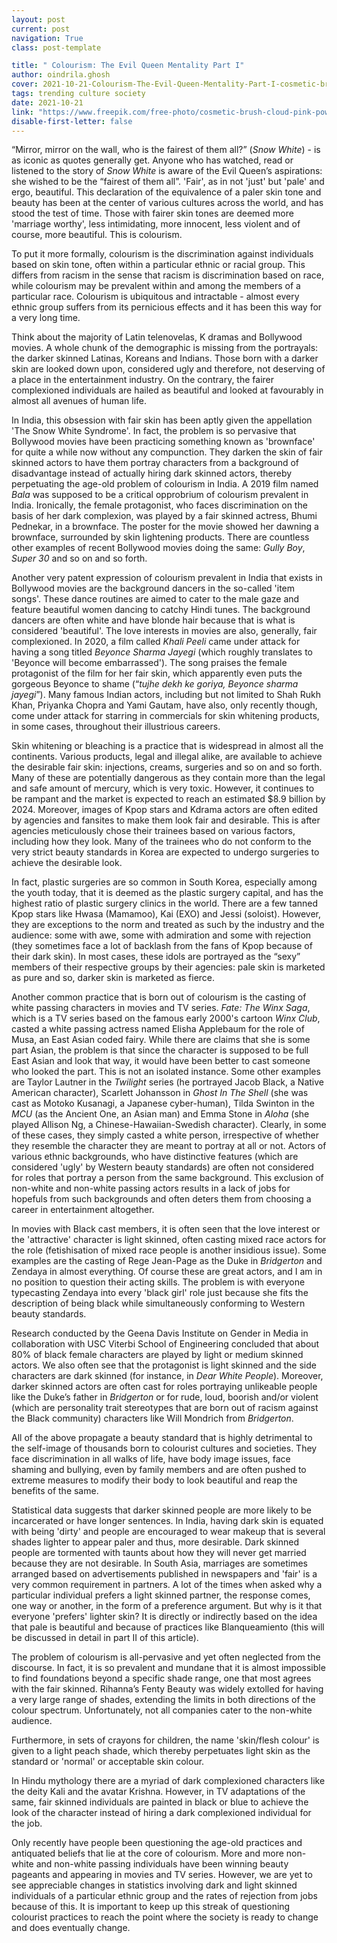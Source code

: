 ```yaml
---
layout: post
current: post
navigation: True
class: post-template

title: " Colourism: The Evil Queen Mentality Part I"
author: oindrila.ghosh
cover: 2021-10-21-Colourism-The-Evil-Queen-Mentality-Part-I-cosmetic-brush-cloud-pink-powder-dark-background-23-2148209048.jpg
tags: trending culture society
date: 2021-10-21
link: "https://www.freepik.com/free-photo/cosmetic-brush-cloud-pink-powder-dark-background_4912183.htm#page=1&query=makeup&position=8&from_view=search"
disable-first-letter: false
---
```

<p>“Mirror, mirror on the wall, who is the fairest of them all?” (<em >Snow White</em>) - is as iconic as quotes generally get. Anyone who has watched, read or listened to the story of <em >Snow White</em> is aware of the Evil Queen’s aspirations: she wished to be the “fairest of them all”. 'Fair', as in not 'just' but 'pale' and ergo, beautiful. This declaration of the equivalence of a paler skin tone and beauty has been at the center of various cultures across the world, and has stood the test of time. Those with fairer skin tones are deemed more 'marriage worthy', less intimidating, more innocent, less violent and of course, more beautiful. This is colourism.</p><p>To put it more formally, colourism is the discrimination against individuals based on skin tone, often within a particular ethnic or racial group. This differs from racism in the sense that racism is discrimination based on race, while colourism may be prevalent within and among the members of a particular race. Colourism is ubiquitous and intractable - almost every ethnic group suffers from its pernicious effects and it has been this way for a very long time.&nbsp;</p><p>Think about the majority of Latin telenovelas, K dramas and Bollywood movies. A whole chunk of the demographic is missing from the portrayals: the darker skinned Latinas, Koreans and Indians. Those born with a darker skin are looked down upon, considered ugly and therefore, not deserving of a place in the entertainment industry. On the contrary, the fairer complexioned individuals are hailed as beautiful and looked at favourably in almost all avenues of human life.&nbsp;</p><p>In India, this obsession with fair skin has been aptly given the appellation 'The Snow White Syndrome'. In fact, the problem is so pervasive that Bollywood movies have been practicing something known as 'brownface' for quite a while now without any compunction. They darken the skin of fair skinned actors to have them portray characters from a background of disadvantage instead of actually hiring dark skinned actors, thereby perpetuating the age-old problem of colourism in India. A 2019 film named <em >Bala</em> was supposed to be a critical opprobrium of colourism prevalent in India. Ironically, the female protagonist, who faces discrimination on the basis of her dark complexion, was played by a fair skinned actress, Bhumi Pednekar, in a brownface. The poster for the movie showed her dawning a brownface, surrounded by skin lightening products. There are countless other examples of recent Bollywood movies doing the same: <em >Gully Boy</em>, <em >Super 30</em> and so on and so forth.&nbsp;</p><p>Another very patent expression of colourism prevalent in India that exists in Bollywood movies are the background dancers in the so-called 'item songs'. These dance routines are aimed to cater to the male gaze and feature beautiful women dancing to catchy Hindi tunes. The background dancers are often white and have blonde hair because that is what is considered 'beautiful'. The love interests in movies are also, generally, fair complexioned. In 2020, a film called <em >Khali Peeli</em> came under attack for having a song titled <em >Beyonce Sharma Jayegi</em> (which roughly translates to 'Beyonce will become embarrassed'). The song praises the female protagonist of the film for her fair skin, which apparently even puts the gorgeous Beyonce to shame (“<em >tujhe dekh ke goriya, Beyonce sharma jayegi</em>”). Many famous Indian actors, including but not limited to Shah Rukh Khan, Priyanka Chopra and Yami Gautam, have also, only recently though, come under attack for starring in commercials for skin whitening products, in some cases, throughout their illustrious careers.&nbsp;</p><p>Skin whitening or bleaching is a practice that is widespread in almost all the continents. Various products, legal and illegal alike, are available to achieve the desirable fair skin: injections, creams, surgeries and so on and so forth. Many of these are potentially dangerous as they contain more than the legal and safe amount of mercury, which is very toxic. However, it continues to be rampant and the market is expected to reach an estimated $8.9 billion by 2024. Moreover, images of Kpop stars and Kdrama actors are often edited by agencies and fansites to make them look fair and desirable. This is after agencies meticulously chose their trainees based on various factors, including how they look. Many of the trainees who do not conform to the very strict beauty standards in Korea are expected to undergo surgeries to achieve the desirable look.&nbsp;</p><p>In fact, plastic surgeries are so common in South Korea, especially among the youth today, that it is deemed as the plastic surgery capital, and has the highest ratio of plastic surgery clinics in the world. There are a few tanned Kpop stars like Hwasa (Mamamoo), Kai (EXO) and Jessi (soloist). However, they are exceptions to the norm and treated as such by the industry and the audience: some with awe, some with admiration and some with rejection (they sometimes face a lot of backlash from the fans of Kpop because of their dark skin). In most cases, these idols are portrayed as the “sexy” members of their respective groups by their agencies: pale skin is marketed as pure and so, darker skin is marketed as fierce.&nbsp;</p><p>Another common practice that is born out of colourism is the casting of white passing characters in movies and TV series. <em >Fate: The Winx Saga</em>, which is a TV series based on the famous early 2000's cartoon <em >Winx Club</em>, casted a white passing actress named Elisha Applebaum for the role of Musa, an East Asian coded fairy. While there are claims that she is some part Asian, the problem is that since the character is supposed to be full East Asian and look that way, it would have been better to cast someone who looked the part. This is not an isolated instance. Some other examples are Taylor Lautner in the <em >Twilight</em> series (he portrayed Jacob Black, a Native American character), Scarlett Johansson in <em >Ghost In The Shell</em> (she was cast as Motoko Kusanagi, a Japanese cyber-human), Tilda Swinton in the <em >MCU</em> (as the Ancient One, an Asian man) and Emma Stone in <em >Aloha</em> (she played Allison Ng, a Chinese-Hawaiian-Swedish character). Clearly, in some of these cases, they simply casted a white person, irrespective of whether they resemble the character they are meant to portray at all or not. Actors of various ethnic backgrounds, who have distinctive features (which are considered 'ugly' by Western beauty standards) are often not considered for roles that portray a person from the same background. This exclusion of non-white and non-white passing actors results in a lack of jobs for hopefuls from such backgrounds and often deters them from choosing a career in entertainment altogether.&nbsp;</p><p>In movies with Black cast members, it is often seen that the love interest or the 'attractive' character is light skinned, often casting mixed race actors for the role (fetishisation of mixed race people is another insidious issue). Some examples are the casting of Rege Jean-Page as the Duke in <em >Bridgerton</em> and Zendaya in almost everything. Of course these are great actors, and I am in no position to question their acting skills. The problem is with everyone typecasting Zendaya into every 'black girl' role just because she fits the description of being black while simultaneously conforming to Western beauty standards.&nbsp;</p><p>Research conducted by the Geena Davis Institute on Gender in Media in collaboration with USC Viterbi School of Engineering concluded that about 80% of black female characters are played by light or medium skinned actors. We also often see that the protagonist is light skinned and the side characters are dark skinned (for instance, in <em >Dear White People</em>). Moreover, darker skinned actors are often cast for roles portraying unlikeable people like the Duke’s father in <em >Bridgerton</em> or for rude, loud, boorish and/or violent (which are personality trait stereotypes that are born out of racism against the Black community) characters like Will Mondrich from <em >Bridgerton</em>.&nbsp;</p><p>All of the above propagate a beauty standard that is highly detrimental to the self-image of thousands born to colourist cultures and societies. They face discrimination in all walks of life, have body image issues, face shaming and bullying, even by family members and are often pushed to extreme measures to modify their body to look beautiful and reap the benefits of the same.&nbsp;</p><p>Statistical data suggests that darker skinned people are more likely to be incarcerated or have longer sentences. In India, having dark skin is equated with being 'dirty' and people are encouraged to wear makeup that is several shades lighter to appear paler and thus, more desirable. Dark skinned people are tormented with taunts about how they will never get married because they are not desirable. In South Asia, marriages are sometimes arranged based on advertisements published in newspapers and 'fair' is a very common requirement in partners. A lot of the times when asked why a particular individual prefers a light skinned partner, the response comes, one way or another, in the form of a preference argument. But why is it that everyone 'prefers' lighter skin? It is directly or indirectly based on the idea that pale is beautiful and because of practices like Blanqueamiento (this will be discussed in detail in part II of this article).&nbsp;</p><p>The problem of colourism is all-pervasive and yet often neglected from the discourse. In fact, it is so prevalent and mundane that it is almost impossible to find foundations beyond a specific shade range, one that most agrees with the fair skinned. Rihanna’s Fenty Beauty was widely extolled for having a very large range of shades, extending the limits in both directions of the colour spectrum. Unfortunately, not all companies cater to the non-white audience.&nbsp;</p><p>Furthermore, in sets of crayons for children, the name 'skin/flesh colour' is given to a light peach shade, which thereby perpetuates light skin as the standard or 'normal' or acceptable skin colour.&nbsp;</p><p>In Hindu mythology there are a myriad of dark complexioned characters like the deity Kali and the avatar Krishna. However, in TV adaptations of the same, fair skinned individuals are painted in black or blue to achieve the look of the character instead of hiring a dark complexioned individual for the job.</p><p>Only recently have people been questioning the age-old practices and antiquated beliefs that lie at the core of colourism. More and more non-white and non-white passing individuals have been winning beauty pageants and appearing in movies and TV series. However, we are yet to see appreciable changes in statistics involving dark and light skinned individuals of a particular ethnic group and the rates of rejection from jobs because of this. It is important to keep up this streak of questioning colourist practices to reach the point where the society is ready to change and does eventually change.</p>